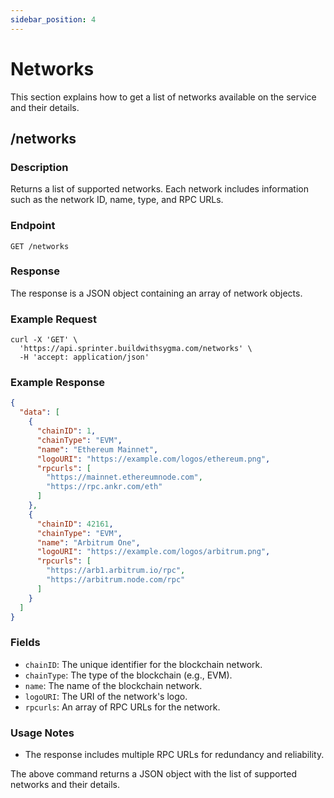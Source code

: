 ```yaml
---
sidebar_position: 4
---
```


# Networks

This section explains how to get a list of networks available on the service and their details.

## /networks

### Description

Returns a list of supported networks. Each network includes information such as the network ID, name, type, and RPC URLs.

### Endpoint

`GET /networks`

### Response

The response is a JSON object containing an array of network objects.

### Example Request

```shell
curl -X 'GET' \
  'https://api.sprinter.buildwithsygma.com/networks' \
  -H 'accept: application/json'
```

### Example Response

```json
{
  "data": [
    {
      "chainID": 1,
      "chainType": "EVM",
      "name": "Ethereum Mainnet",
      "logoURI": "https://example.com/logos/ethereum.png",
      "rpcurls": [
        "https://mainnet.ethereumnode.com",
        "https://rpc.ankr.com/eth"
      ]
    },
    {
      "chainID": 42161,
      "chainType": "EVM",
      "name": "Arbitrum One",
      "logoURI": "https://example.com/logos/arbitrum.png",
      "rpcurls": [
        "https://arb1.arbitrum.io/rpc",
        "https://arbitrum.node.com/rpc"
      ]
    }
  ]
}
```

### Fields

- `chainID`: The unique identifier for the blockchain network.
- `chainType`: The type of the blockchain (e.g., EVM).
- `name`: The name of the blockchain network.
- `logoURI`: The URI of the network's logo.
- `rpcurls`: An array of RPC URLs for the network.

### Usage Notes

- The response includes multiple RPC URLs for redundancy and reliability.

The above command returns a JSON object with the list of supported networks and their details.
